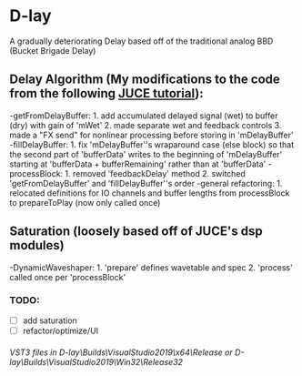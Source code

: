 # D-lay
A gradually deteriorating Delay based off of the traditional analog BBD (Bucket Brigade Delay)

## Delay Algorithm (My modifications to the code from the following [JUCE tutorial][1]):
-getFromDelayBuffer: 
	1. add accumulated delayed signal (wet) to buffer (dry) with gain of 'mWet'
	2. made separate wet and feedback controls
	3. made a "FX send" for nonlinear processing before storing in 'mDelayBuffer'
-fillDelayBuffer:
	1. fix 'mDelayBuffer''s wraparound case (else block) so that the second part of 'bufferData' writes to the beginning of 'mDelayBuffer' starting at 'bufferData + bufferRemaining' rather than at 'bufferData'
-processBlock: 
	1. removed 'feedbackDelay' method
	2. switched 'getFromDelayBuffer' and 'fillDelayBuffer''s order
-general refactoring:
	1. relocated definitions for IO channels and buffer lengths from processBlock to prepareToPlay (now only called once)

## Saturation (loosely based off of JUCE's dsp modules)
-DynamicWaveshaper:
	1. 'prepare' defines wavetable and spec
	2. 'process' called once per 'processBlock'

### TODO:
- [ ] add saturation 
- [ ] refactor/optimize/UI
###### VST3 files in D-lay\Builds\VisualStudio2019\x64\Release or D-lay\Builds\VisualStudio2019\Win32\Release32

[1]: https://www.youtube.com/watch?v=IRFUYGkMV8w
